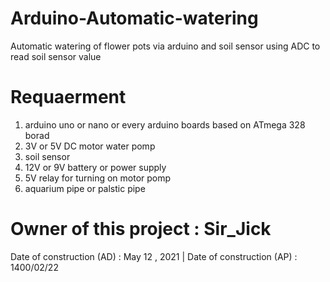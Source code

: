 # Arduino-Automatic-watering
Automatic watering of flower pots via arduino and soil sensor
using ADC to read soil sensor value

# Requaerment

1. arduino uno or nano or every arduino boards based on ATmega 328 borad
2. 3V or 5V DC motor water pomp
3. soil sensor
4. 12V or 9V battery or power supply
5. 5V relay for turning on motor pomp
6. aquarium pipe or palstic pipe

# Owner of this project : Sir_Jick

Date of construction (AD) : May 12 , 2021 | Date of construction (AP) : 1400/02/22

